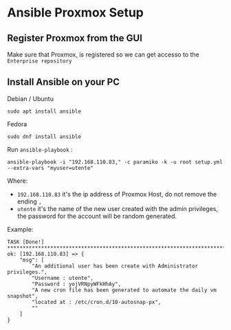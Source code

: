 # Ansible Proxmox Setup

## Register Proxmox from the GUI

Make sure that Proxmox, is registered so we can get accesso to the `Enterprise repository`

## Install Ansible on your PC

Debian / Ubuntu

```
sudo apt install ansible
```

Fedora

```
sudo dnf install ansible
```

Run `ansible-playbook` :

```
ansible-playbook -i "192.168.110.83," -c paramiko -k -u root setup.yml --extra-vars "myuser=utente"
```
Where:
- `192.168.110.83` it's the ip address of Proxmox Host, do not remove the ending  `,`
- `utente` it's the name of the new user created with the admin privileges, the password for the account will be random generated.

Example:

```
TASK [Done!] *************************************************************************************************************************************************
ok: [192.168.110.83] => {
    "msg": [
        "An additional user has been create with Administrator privileges.",
        "Username : utente",
        "Password : yojVRNpyWFkHhAy",
        "A new cron file has been generated to automate the daily vm snapshot",
        "located at : /etc/cron.d/10-autosnap-px",
        ""
    ]
}
```
